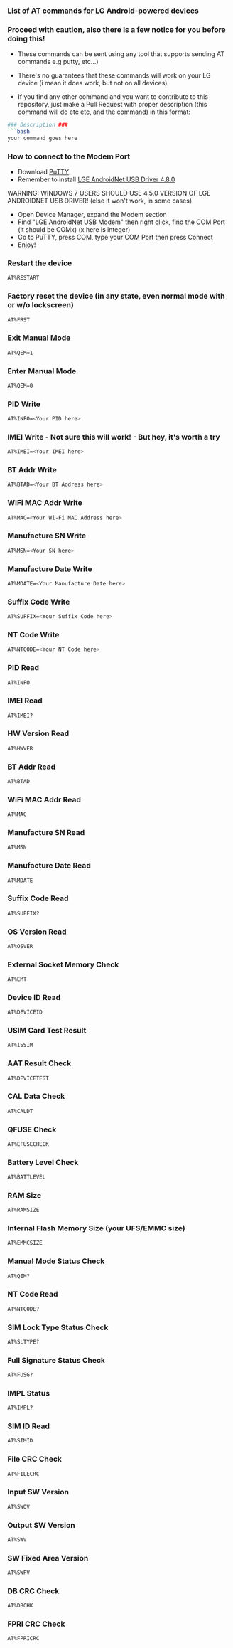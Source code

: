 ### List of AT commands for LG Android-powered devices ###

### Proceed with caution, also there is a few notice for you before doing this! ###
 + These commands can be sent using any tool that supports sending AT commands e.g putty, etc...)
 
 + There's no guarantees that these commands will work on your LG device (i mean it does work, but not on all devices)

 + If you find any other command and you want to contribute to this repository, just make a Pull Request with proper description (this command will do etc etc, and the command) in this format:
```bash
### Description ###
```bash
your command goes here
```

### How to connect to the Modem Port ###
+ Download [PuTTY](https://www.putty.org/)
+ Remember to install [LGE AndroidNet USB Driver 4.8.0](https://www.lg.com/us/support/help-library/lg-mobile-drivers-and-software-CT10000026-20150179827560)

WARNING: WINDOWS 7 USERS SHOULD USE 4.5.0 VERSION OF LGE ANDROIDNET USB DRIVER! (else it won't work, in some cases)
+ Open Device Manager, expand the Modem section
+ Find "LGE AndroidNet USB Modem" then right click, find the COM Port (it should be COMx) (x here is integer)
+ Go to PuTTY, press COM, type your COM Port then press Connect
+ Enjoy! 


### Restart the device ### 
```bash
AT%RESTART
```

### Factory reset the device (in any state, even normal mode with or w/o lockscreen) ###
```bash
AT%FRST
```

### Exit Manual Mode ###
```bash
AT%QEM=1
```

### Enter Manual Mode ###
```bash
AT%QEM=0
```

### PID Write ###
```bash
AT%INFO=<Your PID here>
```

### IMEI Write - Not sure this will work! - But hey, it's worth a try ###
```bash
AT%IMEI=<Your IMEI here>
```

### BT Addr Write ###
```bash
AT%BTAD=<Your BT Address here>
```

### WiFi MAC Addr Write ### 
```bash
AT%MAC=<Your Wi-Fi MAC Address here>
```

### Manufacture SN Write ###
```bash
AT%MSN=<Your SN here>
```

### Manufacture Date Write ###
```bash
AT%MDATE=<Your Manufacture Date here>
```

### Suffix Code Write ###
```bash
AT%SUFFIX=<Your Suffix Code here>
```

### NT Code Write ###
```bash
AT%NTCODE=<Your NT Code here>
```

### PID Read ###
```bash
AT%INFO
```

### IMEI Read ###
```bash
AT%IMEI?
```

### HW Version Read ###
```bash
AT%HWVER
```

### BT Addr Read ###
```bash
AT%BTAD
```

### WiFi MAC Addr Read ###
```bash
AT%MAC
```

### Manufacture SN Read ###
```bash
AT%MSN
```

### Manufacture Date Read ###
```bash
AT%MDATE
```

### Suffix Code Read ###
```bash
AT%SUFFIX?
```

### OS Version Read ###
```bash
AT%OSVER
```

### External Socket Memory Check ###
```bash
AT%EMT
```

### Device ID Read ###
```bash
AT%DEVICEID
```

### USIM Card Test Result ###
```bash
AT%ISSIM
```

### AAT Result Check ###
```bash
AT%DEVICETEST
```

### CAL Data Check ###
```bash
AT%CALDT
```

### QFUSE Check ###
```bash
AT%EFUSECHECK
```

### Battery Level Check ###
```bash
AT%BATTLEVEL
```

### RAM Size ###
```bash
AT%RAMSIZE
```

### Internal Flash Memory Size (your UFS/EMMC size) ###
```bash
AT%EMMCSIZE
```

### Manual Mode Status Check ###
```bash
AT%QEM?
```

### NT Code Read ###
```bash
AT%NTCODE?
```

### SIM Lock Type Status Check ###
```bash
AT%SLTYPE?
```

### Full Signature Status Check ###
```bash
AT%FUSG?
```

### IMPL Status ###
```bash
AT%IMPL?
```

### SIM ID Read ###
```bash
AT%SIMID
```

### File CRC Check ###
```bash
AT%FILECRC
```

### Input SW Version ###
```bash
AT%SWOV
```

### Output SW Version ###
```bash
AT%SWV
```

### SW Fixed Area Version ###
```bash
AT%SWFV
```

### DB CRC Check ###
```bash
AT%DBCHK
```

### FPRI CRC Check ###
```bash
AT%FPRICRC
```

